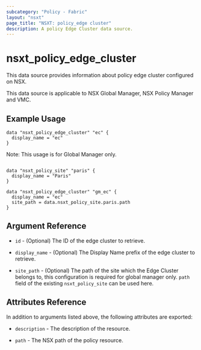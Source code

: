 ```yaml
---
subcategory: "Policy - Fabric"
layout: "nsxt"
page_title: "NSXT: policy_edge cluster"
description: A policy Edge Cluster data source.
---
```


# nsxt_policy_edge_cluster

This data source provides information about policy edge cluster configured on NSX.

This data source is applicable to NSX Global Manager, NSX Policy Manager and VMC.

## Example Usage

```hcl
data "nsxt_policy_edge_cluster" "ec" {
  display_name = "ec"
}
```

Note: This usage is for Global Manager only.
```hcl

data "nsxt_policy_site" "paris" {
  display_name = "Paris"
}

data "nsxt_policy_edge_cluster" "gm_ec" {
  display_name = "ec"
  site_path = data.nsxt_policy_site.paris.path
}
```

## Argument Reference

* `id` - (Optional) The ID of the edge cluster to retrieve.

* `display_name` - (Optional) The Display Name prefix of the edge cluster to retrieve.

* `site_path` - (Optional) The path of the site which the Edge Cluster belongs to, this configuration is required for global manager only. `path` field of the existing `nsxt_policy_site` can be used here.

## Attributes Reference

In addition to arguments listed above, the following attributes are exported:

* `description` - The description of the resource.

* `path` - The NSX path of the policy resource.
